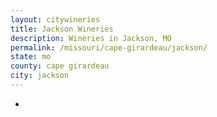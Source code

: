 ```yaml
---
layout: citywineries
title: Jackson Wineries
description: Wineries in Jackson, MO
permalink: /missouri/cape-girardeau/jackson/
state: mo
county: cape girardeau
city: jackson
---
```

-
